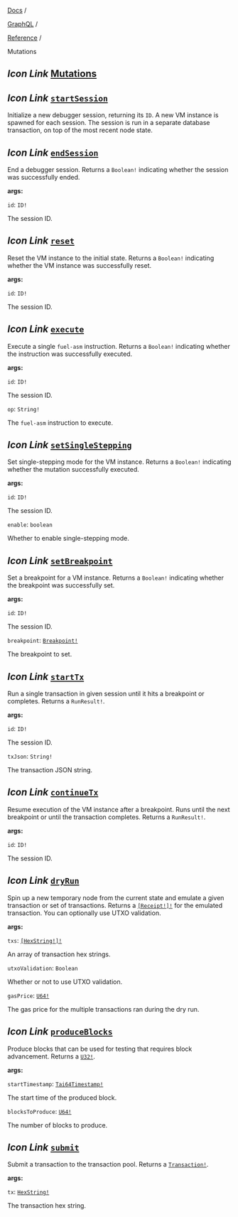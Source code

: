 [Docs](https://docs.fuel.network/) /

[GraphQL](https://docs.fuel.network/docs/graphql/) /

[Reference](https://docs.fuel.network/docs/graphql/reference/) /

Mutations

## _Icon Link_ [Mutations](https://docs.fuel.network/docs/graphql/reference/mutations/\#mutations)

## _Icon Link_ [`startSession`](https://docs.fuel.network/docs/graphql/reference/mutations/\#startsession)

Initialize a new debugger session, returning its `ID`.
A new VM instance is spawned for each session.
The session is run in a separate database transaction,
on top of the most recent node state.

## _Icon Link_ [`endSession`](https://docs.fuel.network/docs/graphql/reference/mutations/\#endsession)

End a debugger session.
Returns a `Boolean!` indicating whether the session was successfully ended.

**args:**

`id`: `ID!`

The session ID.

## _Icon Link_ [`reset`](https://docs.fuel.network/docs/graphql/reference/mutations/\#reset)

Reset the VM instance to the initial state.
Returns a `Boolean!` indicating whether the VM instance was successfully reset.

**args:**

`id`: `ID!`

The session ID.

## _Icon Link_ [`execute`](https://docs.fuel.network/docs/graphql/reference/mutations/\#execute)

Execute a single `fuel-asm` instruction.
Returns a `Boolean!` indicating whether the instruction was successfully executed.

**args:**

`id`: `ID!`

The session ID.

`op`: `String!`

The `fuel-asm` instruction to execute.

## _Icon Link_ [`setSingleStepping`](https://docs.fuel.network/docs/graphql/reference/mutations/\#setsinglestepping)

Set single-stepping mode for the VM instance.
Returns a `Boolean!` indicating whether the mutation successfully executed.

**args:**

`id`: `ID!`

The session ID.

`enable`: `boolean`

Whether to enable single-stepping mode.

## _Icon Link_ [`setBreakpoint`](https://docs.fuel.network/docs/graphql/reference/mutations/\#setbreakpoint)

Set a breakpoint for a VM instance.
Returns a `Boolean!` indicating whether the breakpoint was successfully set.

**args:**

`id`: `ID!`

The session ID.

`breakpoint`: [`Breakpoint!`](https://docs.fuel.network/docs/graphql/reference/objects/#breakpoint)

The breakpoint to set.

## _Icon Link_ [`startTx`](https://docs.fuel.network/docs/graphql/reference/mutations/\#starttx)

Run a single transaction in given session until it hits a breakpoint or completes.
Returns a `RunResult!`.

**args:**

`id`: `ID!`

The session ID.

`txJson`: `String!`

The transaction JSON string.

## _Icon Link_ [`continueTx`](https://docs.fuel.network/docs/graphql/reference/mutations/\#continuetx)

Resume execution of the VM instance after a breakpoint.
Runs until the next breakpoint or until the transaction completes.
Returns a `RunResult!`.

**args:**

`id`: `ID!`

The session ID.

## _Icon Link_ [`dryRun`](https://docs.fuel.network/docs/graphql/reference/mutations/\#dryrun)

Spin up a new temporary node from the current state and emulate a given transaction or set of transactions.
Returns a [`[Receipt!]!`](https://docs.fuel.network/docs/graphql/reference/objects/#receipt) for the emulated transaction.
You can optionally use UTXO validation.

**args:**

`txs`: [`[HexString!]!`](https://docs.fuel.network/docs/graphql/reference/scalars/#hexstring)

An array of transaction hex strings.

`utxoValidation`: `Boolean`

Whether or not to use UTXO validation.

`gasPrice`: [`U64!`](https://docs.fuel.network/docs/graphql/reference/scalars/#u64)

The gas price for the multiple transactions ran during the dry run.

## _Icon Link_ [`produceBlocks`](https://docs.fuel.network/docs/graphql/reference/mutations/\#produceblocks)

Produce blocks that can be used for testing that requires block advancement.
Returns a [`U32!`](https://docs.fuel.network/docs/graphql/reference/scalars/#u32).

**args:**

`startTimestamp`: [`Tai64Timestamp!`](https://docs.fuel.network/docs/graphql/reference/scalars/#tai64timestamp)

The start time of the produced block.

`blocksToProduce`: [`U64!`](https://docs.fuel.network/docs/graphql/reference/scalars/#u64)

The number of blocks to produce.

## _Icon Link_ [`submit`](https://docs.fuel.network/docs/graphql/reference/mutations/\#submit)

Submit a transaction to the transaction pool.
Returns a [`Transaction!`](https://docs.fuel.network/docs/graphql/reference/objects/#transaction).

**args:**

`tx`: [`HexString!`](https://docs.fuel.network/docs/graphql/reference/scalars/#hexstring)

The transaction hex string.